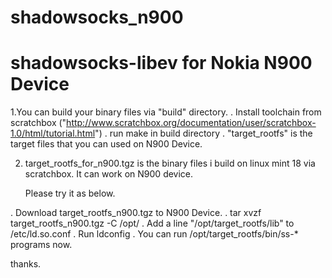 # shadowsocks_n900
# shadowsocks-libev for Nokia N900 Device

1.You can build your binary files via "build" directory.
  . Install toolchain from scratchbox ("http://www.scratchbox.org/documentation/user/scratchbox-1.0/html/tutorial.html")
  . run make in build directory
  . "target_rootfs" is the target files that you can used on N900 Device.
   
2. target_rootfs_for_n900.tgz is the binary files i build on linux mint 18 via scratchbox.
   It can work on N900 device.
   
   Please try it as below.

  . Download  target_rootfs_n900.tgz to N900 Device.
  . tar xvzf target_rootfs_n900.tgz -C /opt/
  . Add a line "/opt/target_rootfs/lib" to /etc/ld.so.conf
  . Run ldconfig
  . You can run /opt/target_rootfs/bin/ss-* programs now.

thanks.




